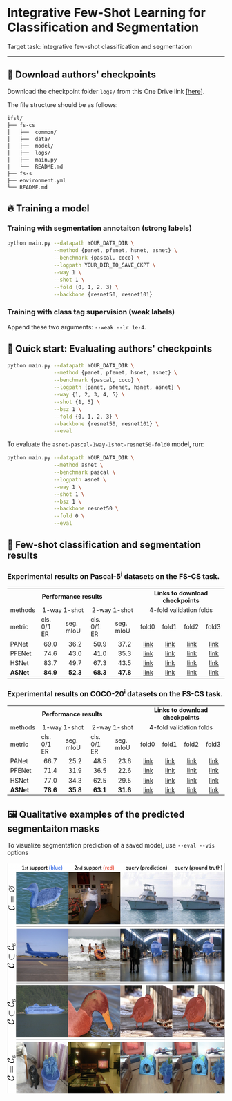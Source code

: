 # Integrative Few-Shot Learning for Classification and Segmentation
Target task: integrative few-shot classification and segmentation

<hr>


## :deciduous_tree: Download authors' checkpoints
Download the checkpoint folder `logs/` from this One Drive link [[here]](https://postechackr-my.sharepoint.com/:f:/g/personal/kjdr86_postech_ac_kr/El0fikDWJmBLqdJTqGvxurcBecvl8_dUdVqY6P0Xo__iiA?e=JCkqoM).

The file structure should be as follows:


    ifsl/
    ├── fs-cs
    │   ├──  common/
    │   ├──  data/
    │   ├──  model/
    │   ├──  logs/
    │   ├──  main.py
    │   └──  README.md
    ├── fs-s
    ├── environment.yml
    └── README.md


## :fire: Training a model
### Training with segmentation annotaiton (strong labels)
```bash
python main.py --datapath YOUR_DATA_DIR \
               --method {panet, pfenet, hsnet, asnet} \
               --benchmark {pascal, coco} \
               --logpath YOUR_DIR_TO_SAVE_CKPT \
               --way 1 \
               --shot 1 \
               --fold {0, 1, 2, 3} \
               --backbone {resnet50, resnet101}
```
### Training with class tag supervision (weak labels)

Append these two arguments: `--weak --lr 1e-4`.


## :pushpin: Quick start: Evaluating authors' checkpoints

```bash
python main.py --datapath YOUR_DATA_DIR \
               --method {panet, pfenet, hsnet, asnet} \
               --benchmark {pascal, coco} \
               --logpath {panet, pfenet, hsnet, asnet} \
               --way {1, 2, 3, 4, 5} \
               --shot {1, 5} \
               --bsz 1 \
               --fold {0, 1, 2, 3} \
               --backbone {resnet50, resnet101} \
               --eval
```

To evaluate the `asnet-pascal-1way-1shot-resnet50-fold0` model, run:
```bash
python main.py --datapath YOUR_DATA_DIR \
               --method asnet \
               --benchmark pascal \
               --logpath asnet \
               --way 1 \
               --shot 1 \
               --bsz 1 \
               --backbone resnet50 \
               --fold 0 \
               --eval
```


## :art: Few-shot classification and segmentation results
### Experimental results on Pascal-5<sup>i</sup> datasets on the FS-CS task.

<table>
  <tr>
    <td colspan="5" align="center"><strong>Performance results</strong></td>
    <td colspan="4" align="center"><strong>Links to download checkpoints</strong></td>
  </tr>
  <tr>
    <td>methods</td>
    <td colspan="2" align="center">1-way 1-shot</td>
    <td colspan="2" align="center">2-way 1-shot</td>
    <td colspan="4" align="center">4-fold validation folds</td>
  </tr>
  <tr>
    <td>metric</td>
    <td>cls. 0/1 ER</td>
    <td>seg. mIoU</td>
    <td>cls. 0/1 ER</td>
    <td>seg. mIoU</td>
    <td>fold0</td>
    <td>fold1</td>
    <td>fold2</td>
    <td>fold3</td>
  </tr>
  <tr>
    <td>PANet</td>
    <td align="center">69.0</td>
    <td align="center">36.2</td>
    <td align="center">50.9</td>
    <td align="center">37.2</td>
    <td align="center"><a href="https://postechackr-my.sharepoint.com/:u:/g/personal/kjdr86_postech_ac_kr/ER3fBqs4iKlDhEz0C_b_NngB6bPD2SoA6jVFlfWTU2ldQw?e=bTUtKH">link</a></td>
    <td align="center"><a href="https://postechackr-my.sharepoint.com/:u:/g/personal/kjdr86_postech_ac_kr/Ee9au2cdjA5LuF_xlIGu4nQBC_PhanzXFCqXlqLUENqzdw?e=kmWctH">link</a></td>
    <td align="center"><a href="https://postechackr-my.sharepoint.com/:u:/g/personal/kjdr86_postech_ac_kr/ES5uUrTAmoRIrxk90lTjwEsBDDZ6MXOHUdCjSwGri4Svsg?e=rxYpUB">link</a></td>
    <td align="center"><a href="https://postechackr-my.sharepoint.com/:u:/g/personal/kjdr86_postech_ac_kr/EbW1KydUYF9Fup_wC9Kq43YBj_XFUrrKWCi_DPbl3D0JDQ?e=laqxhu">link</a></td>
  </tr>
  <tr>
    <td>PFENet</td>
    <td align="center">74.6</td>
    <td align="center">43.0</td>
    <td align="center">41.0</td>
    <td align="center">35.3</td>
    <td align="center"><a href="https://postechackr-my.sharepoint.com/:u:/g/personal/kjdr86_postech_ac_kr/EUygG7W6RQVDmrF2mEpuN6IBLzuz0sXhtg-sLrqaIplGOQ?e=Q1JqVZ">link</a></td>
    <td align="center"><a href="https://postechackr-my.sharepoint.com/:u:/g/personal/kjdr86_postech_ac_kr/EVlxKFB-hXBIudhibzk3RCkBAFtsTf_0oZrpQw0azueMMQ?e=9NLu78">link</a></td>
    <td align="center"><a href="https://postechackr-my.sharepoint.com/:u:/g/personal/kjdr86_postech_ac_kr/EfoC1TR6i6tOieQ8AYo67h4BnP2OFYMRQLOQ4vf1WaLjrQ?e=pIlI4p">link</a></td>
    <td align="center"><a href="https://postechackr-my.sharepoint.com/:u:/g/personal/kjdr86_postech_ac_kr/EY7iiZsz6OVHhS4_I1MoD3gBJ8GIqNEG7Tu_OyJEnwWQog?e=b2jSD0">link</a></td>
  </tr>
  <tr>
    <td>HSNet</td>
    <td align="center">83.7</td>
    <td align="center">49.7</td>
    <td align="center">67.3</td>
    <td align="center">43.5</td>
    <td align="center"><a href="https://postechackr-my.sharepoint.com/:u:/g/personal/kjdr86_postech_ac_kr/EU0G5WHy55ZKpe64xME7FYoBJTCuiCKhpvz76PksTIihGg?e=779yiQ">link</a></td>
    <td align="center"><a href="https://postechackr-my.sharepoint.com/:u:/g/personal/kjdr86_postech_ac_kr/EcSHlaVcKWVHj4a1ziH7wnsBSb5U15nKOmJ8coTttLFOSw?e=3dwejE">link</a></td>
    <td align="center"><a href="https://postechackr-my.sharepoint.com/:u:/g/personal/kjdr86_postech_ac_kr/EeBNPNfn3btOmqzYrTg_AO8Bry_5pdpMRHWd4zExL_7M8g?e=v4iKQa">link</a></td>
    <td align="center"><a href="https://postechackr-my.sharepoint.com/:u:/g/personal/kjdr86_postech_ac_kr/EbGtbcjQRIlBtUkjNnpmFlABkOyOMBEYfRhQn4vHQ4x-Yg?e=kWVyI5">link</a></td>
  </tr>
  <tr>
    <td><strong>ASNet</td>
    <td align="center"><strong>84.9</td>
    <td align="center"><strong>52.3</td>
    <td align="center"><strong>68.3</td>
    <td align="center"><strong>47.8</td>
    <td align="center"><a href="https://postechackr-my.sharepoint.com/:u:/g/personal/kjdr86_postech_ac_kr/EflCyuDUUWZDm-9us5PCRYQBg-K3Qtl1tUpP1V6u2PnAwg?e=ldQNXY">link</a></td>
    <td align="center"><a href="https://postechackr-my.sharepoint.com/:u:/g/personal/kjdr86_postech_ac_kr/EQc_JznzLOpKrXOrw_tu-uEBqdDNTTvjs1ymPwu8bQukIA?e=enpBRQ">link</a></td>
    <td align="center"><a href="https://postechackr-my.sharepoint.com/:u:/g/personal/kjdr86_postech_ac_kr/EUuz1mpwCXJDncO7_L8i-t8BzG_j8aoMUhr9W5SvN6mQpA?e=k1Hstw">link</a></td>
    <td align="center"><a href="https://postechackr-my.sharepoint.com/:u:/g/personal/kjdr86_postech_ac_kr/EbH9mzV1t_5Cu-9VcHsO8eEBr9Sl1MTWzDxkcrSAk-AS1Q?e=bHKNhD">link</a></td>
  </tr>
</table>


### Experimental results on COCO-20<sup>i</sup> datasets on the FS-CS task.

<table>
  <tr>
    <td colspan="5" align="center"><strong>Performance results</strong></td>
    <td colspan="4" align="center"><strong>Links to download checkpoints</strong></td>
  </tr>
  <tr>
    <td>methods</td>
    <td colspan="2" align="center">1-way 1-shot</td>
    <td colspan="2" align="center">2-way 1-shot</td>
    <td colspan="4" align="center">4-fold validation folds</td>
  </tr>
  <tr>
    <td>metric</td>
    <td>cls. 0/1 ER</td>
    <td>seg. mIoU</td>
    <td>cls. 0/1 ER</td>
    <td>seg. mIoU</td>
    <td>fold0</td>
    <td>fold1</td>
    <td>fold2</td>
    <td>fold3</td>
  </tr>
  <tr>
    <td>PANet</td>
    <td align="center">66.7</td>
    <td align="center">25.2</td>
    <td align="center">48.5</td>
    <td align="center">23.6</td>
    <td align="center"><a href="https://postechackr-my.sharepoint.com/:u:/g/personal/kjdr86_postech_ac_kr/EfgJWNUDI51FssJAsWLHAlUBKLGuXA6sJ0dauV7GEiyJag?e=kcEzFm">link</a></td>
    <td align="center"><a href="https://postechackr-my.sharepoint.com/:u:/g/personal/kjdr86_postech_ac_kr/EU6bl8Q_UT1AombkrlURbIgBDImFxujyEGAhjbxTYD048Q?e=Ax7kPX">link</a></td>
    <td align="center"><a href="https://postechackr-my.sharepoint.com/:u:/g/personal/kjdr86_postech_ac_kr/EdhTHAt9DXRIhJljLwnNygkBlSZh0fKTSGQQlkCrRgT4kg?e=MphqbR">link</a></td>
    <td align="center"><a href="https://postechackr-my.sharepoint.com/:u:/g/personal/kjdr86_postech_ac_kr/EdLS8_ZsNn9AoWeoOPZaUY8B9Vb4Ympc0k9gQv36te-0ig?e=A5Kbau">link</a></td>
  </tr>
  <tr>
    <td>PFENet</td>
    <td align="center">71.4</td>
    <td align="center">31.9</td>
    <td align="center">36.5</td>
    <td align="center">22.6</td>
    <td align="center"><a href="https://postechackr-my.sharepoint.com/:u:/g/personal/kjdr86_postech_ac_kr/EdH9cNuvdudBv24JBlRl-OYBS1RN2dLAuVJj-QHwxFE2CA?e=RdZXl6">link</a></td>
    <td align="center"><a href="https://postechackr-my.sharepoint.com/:u:/g/personal/kjdr86_postech_ac_kr/EUKXo-i1IydPg4IgLjiHG9IBBARah2Y0gNSk3zJcXgbwVg?e=NBazEw">link</a></td>
    <td align="center"><a href="https://postechackr-my.sharepoint.com/:u:/g/personal/kjdr86_postech_ac_kr/EaMi_nlKQvhNsPL2s-QajoYBV_Hz5otsrDbpgJrv4FlrRw?e=hDcEeq">link</a></td>
    <td align="center"><a href="https://postechackr-my.sharepoint.com/:u:/g/personal/kjdr86_postech_ac_kr/EWnc-nZHNAdCtv5QEO1psGsBdZIlvfwpBapYpVP0OP87NA?e=P3sdOS">link</a></td>
  </tr>
  <tr>
    <td>HSNet</td>
    <td align="center">77.0</td>
    <td align="center">34.3</td>
    <td align="center">62.5</td>
    <td align="center">29.5</td>
    <td align="center"><a href="https://postechackr-my.sharepoint.com/:u:/g/personal/kjdr86_postech_ac_kr/EZZQ9g0eYapGgaRsOrEif-QBPEFRpV7veRrj9GwzE2av8A?e=pdxlri">link</a></td>
    <td align="center"><a href="https://postechackr-my.sharepoint.com/:u:/g/personal/kjdr86_postech_ac_kr/ERwOpzFBJ1xMpNMbvQjps9YB4__Joo5bfOzqobqhocHvOA?e=nFZTFG">link</a></td>
    <td align="center"><a href="https://postechackr-my.sharepoint.com/:u:/g/personal/kjdr86_postech_ac_kr/Ebt5nVQOREJNptdnv4LstkABYq723EbxD5o6T98kumvV1Q?e=eQhozE">link</a></td>
    <td align="center"><a href="https://postechackr-my.sharepoint.com/:u:/g/personal/kjdr86_postech_ac_kr/EYrdn8Y0Rr1NhsPzPxmXyBUBWQEB6cUGr55hV2Sw4_qkAQ?e=izidwn">link</a></td>
  </tr>
  <tr>
    <td><strong>ASNet</td>
    <td align="center"><strong>78.6</td>
    <td align="center"><strong>35.8</td>
    <td align="center"><strong>63.1</td>
    <td align="center"><strong>31.6</td>
    <td align="center"><a href="https://postechackr-my.sharepoint.com/:u:/g/personal/kjdr86_postech_ac_kr/EZFaxVbn5oNErJpqI7NUqqIBvC6awz6PL8rzvZ26OGbi3A?e=mla59Y">link</a></td>
    <td align="center"><a href="https://postechackr-my.sharepoint.com/:u:/g/personal/kjdr86_postech_ac_kr/ERQl3U8iQyZHq8z8es1a7ZMBUB_L82MA4LYCHZnEF9Gyog?e=dVsyYe">link</a></td>
    <td align="center"><a href="https://postechackr-my.sharepoint.com/:u:/g/personal/kjdr86_postech_ac_kr/EXwVcWGBrsJGofB5ifpenIgBJDsYY2tT84A32PF-_jYCCw?e=5e3eiL">link</a></td>
    <td align="center"><a href="https://postechackr-my.sharepoint.com/:u:/g/personal/kjdr86_postech_ac_kr/EbxL8q-j4BZClr2bVw3oAtkBD50pPHoej5SadCIp3nXXBw?e=V3vHYa">link</a></td>
  </tr>
</table>

## :framed_picture: Qualitative examples of the predicted segmentaiton masks
To visualize segmentation prediction of a saved model, use `--eval --vis` options
<br> <br>
<img src="data/segpred.png" alt="result" width="600"/>
